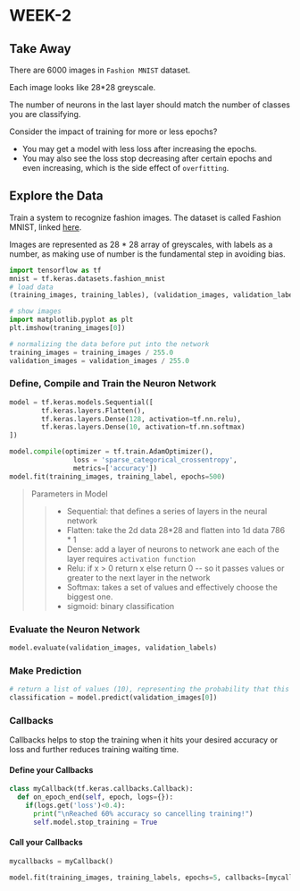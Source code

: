 # WEEK-2

## Take Away

There are 6000 images in `Fashion MNIST` dataset.

Each image looks like 28*28 greyscale.

The number of neurons in the last layer should match the number of classes you are classifying.

Consider the impact of training for more or less epochs? 
- You may get a model with less loss after increasing the epochs. 
- You may also see the loss stop decreasing after certain epochs and even increasing, which is the side effect of `overfitting`. 

## Explore the Data

Train a system to recognize fashion images. The dataset is called Fashion MNIST, linked [here](https://github.com/zalandoresearch/fashion-mnist). 

Images are represented as 28 * 28 array of greyscales, with labels as a number, as making use of number is the fundamental step in avoiding bias.

```python
import tensorflow as tf
mnist = tf.keras.datasets.fashion_mnist
# load data
(training_images, training_lables), (validation_images, validation_labels) = mnist.load_data()

# show images
import matplotlib.pyplot as plt
plt.imshow(traning_images[0])

# normalizing the data before put into the network
training_images = training_images / 255.0
validation_images = validation_images / 255.0
```

### Define, Compile and Train the Neuron Network

```python
model = tf.keras.models.Sequential([
        tf.keras.layers.Flatten(),
        tf.keras.layers.Dense(128, activation=tf.nn.relu),
        tf.keras.layers.Dense(10, activation=tf.nn.softmax)
])

model.compile(optimizer = tf.train.AdamOptimizer(),
                loss = 'sparse_categorical_crossentropy',
                metrics=['accuracy'])
model.fit(training_images, training_label, epochs=500)
```


> Parameters in Model
>> - Sequential: that defines a series of layers in the neural network
>> - Flatten: take the 2d data 28*28 and flatten into 1d data 786 * 1
>> - Dense: add a layer of neurons to network ane each of the layer requires `activation function`
>> - Relu: if x > 0 return x else return 0 -- so it passes values or greater to the next layer in the network
>> - Softmax: takes a set of values and effectively choose the biggest one. 
>> - sigmoid: binary classification 
### Evaluate the Neuron Network

```python
model.evaluate(validation_images, validation_labels)
```

### Make Prediction

```python
# return a list of values (10), representing the probability that this item is each of the 10 classes
classification = model.predict(validation_images[0])
```

### Callbacks

Callbacks helps to stop the training when it hits your desired accuracy or loss and further reduces training waiting time. 

#### Define your Callbacks 
```python
class myCallback(tf.keras.callbacks.Callback):
  def on_epoch_end(self, epoch, logs={}):
    if(logs.get('loss')<0.4):
      print("\nReached 60% accuracy so cancelling training!")
      self.model.stop_training = True
```

#### Call your Callbacks

```python
mycallbacks = myCallback()

model.fit(training_images, training_labels, epochs=5, callbacks=[mycallbacks])
```